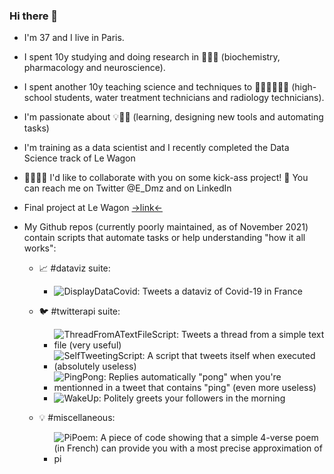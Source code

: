 ### Hi there 👋

- I'm 37 and I live in Paris. 
- I spent 10y studying and doing research in 🧬💊🧠 (biochemistry, pharmacology and neuroscience).
- I spent another 10y teaching science and techniques to 👨‍🎓👷‍♀️👨‍⚕️ (high-school students, water treatment technicians and radiology technicians). 
- I'm passionate about 💡🔧🧮 (learning, designing new tools and automating tasks)
- I'm training as a data scientist and I recently completed the Data Science track of Le Wagon 
- 🙋‍♀️🙋‍♂️ I'd like to collaborate with you on some kick-ass project! 💬 You can reach me on Twitter @E_Dmz and on LinkedIn

- Final project at Le Wagon [->link<-](https://github.com/antifakescience)

- My Github repos (currently poorly maintained, as of November 2021) contain scripts that automate tasks or help understanding "how it all works":

  - 📈 #dataviz suite:
    * ![DisplayDataCovid: Tweets a dataviz of Covid-19 in France](https://github.com/E-Dmz/DisplayDataCovid)

  - 🐦 #twitterapi suite:
    * ![ThreadFromATextFileScript: Tweets a thread from a simple text file (very useful)](https://github.com/E-Dmz/ThreadFromATextFileScript)
    * ![SelfTweetingScript: A script that tweets itself when executed (absolutely useless)](https://github.com/E-Dmz/SelfTweetingScript)
    * ![PingPong: Replies automatically "pong" when you're mentionned in a tweet that contains "ping" (even more useless)](https://github.com/E-Dmz/PingPong)
    * ![WakeUp: Politely greets your followers in the morning](https://github.com/E-Dmz/WakeUp)
  
  - 💡 #miscellaneous:
    * ![PiPoem: A piece of code showing that a simple 4-verse poem (in French) can provide you with a most precise approximation of pi](https://github.com/E-Dmz/PiPoem)


<!--
**E-Dmz/E-Dmz** is a ✨ _special_ ✨ repository because its `README.md` (this file) appears on your GitHub profile.

Here are some ideas to get you started:

- 🔭 I’m currently working on ...
- 🌱 I’m currently learning ...
- 👯 I’m looking to collaborate on ...
- 🤔 I’m looking for help with ...
- 💬 Ask me about ...
- 📫 How to reach me: ...
- 😄 Pronouns: ...
- ⚡ Fun fact: ...
-->
